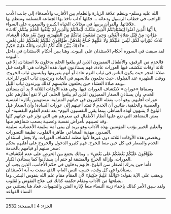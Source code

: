 ------------------------------------------------------------------------

الله عليه وسلم- وينظم علاقة الزيارة والطعام بين الأقارب والأصدقاء إلى
جانب الأدب الواجب في خطاب الرسول ودعائه ... فكلها آداب تأخذ بها الجماعة
المسلمة وتنتظم بها علاقاتها. والقرآن يربيها في مجالات الحياة الكبيرة
والصغيرة على السواء.  
«يا أَيُّهَا الَّذِينَ آمَنُوا لِيَسْتَأْذِنْكُمُ الَّذِينَ مَلَكَتْ أَيْمانُكُمْ وَالَّذِينَ لَمْ يَبْلُغُوا الْحُلُمَ
مِنْكُمْ، ثَلاثَ مَرَّاتٍ: مِنْ قَبْلِ صَلاةِ الْفَجْرِ، وَحِينَ تَضَعُونَ ثِيابَكُمْ مِنَ الظَّهِيرَةِ، وَمِنْ
بَعْدِ صَلاةِ الْعِشاءِ. ثَلاثُ عَوْراتٍ لَكُمْ. لَيْسَ عَلَيْكُمْ وَلا عَلَيْهِمْ جُناحٌ بَعْدَهُنَّ. طَوَّافُونَ
عَلَيْكُمْ بَعْضُكُمْ عَلى بَعْضٍ. كَذلِكَ يُبَيِّنُ اللَّهُ لَكُمُ الْآياتِ وَاللَّهُ عَلِيمٌ حَكِيمٌ» ..  
لقد سبقت في السورة أحكام الاستئذان على البيوت. وهنا يبين أحكام الاستئذان
في داخل البيوت.  
فالخدم من الرقيق، والأطفال المميزون الذين لم يبلغوا الحلم يدخلون بلا
استئذان. إلا في ثلاثة أوقات تنكشف فيها العورات عادة، فهم يستأذنون فيها.
هذه الأوقات هي: الوقت قبل صلاة الفجر حيث يكون الناس في ثياب النوم عادة
أو أنهم يغيرونها ويلبسون ثياب الخروج. ووقت الظهيرة عند القيلولة، حيث
يخلعون ملابسهم في العادة ويرتدون ثياب النوم للراحة. وبعد صلاة العشاء حين
يخلعون ملابسهم كذلك ويرتدون ثياب الليل..  
وسماها «عورات» لانكشاف العورات فيها. وفي هذه الأوقات الثلاثة لا بد أن
يستأذن الخدم، وأن يستأذن الصغار المميزون الذين لم يبلغوا الحلم، كي لا
تقع أنظارهم على عورات أهليهم. وهو أدب يغفله الكثيرون في حياتهم المنزلية،
مستهينين بآثاره النفسية والعصبية والخلقية، ظانين أن الخدم لا تمتد أعينهم
إلى عورات السادة! وأن الصغار قبل البلوغ لا ينتبهون لهذه المناظر. بينما
يقرر النفسيون اليوم- بعد تقدم العلوم النفسية- أن بعض المشاهد التي تقع
عليها أنظار الأطفال في صغرهم هي التي تؤثر في حياتهم كلها وقد تصيبهم
بأمراض نفسية وعصبية يصعب شفاؤهم منها.  
والعليم الخبير يؤدب المؤمنين بهذه الآداب وهو يريد أن يبني أمة سليمة
الأعصاب، سليمة الصدور، مهذبة المشاعر، طاهرة القلوب، نظيفة التصورات.  
ويخصص هذه الأوقات الثلاثة دون غيرها لأنها مظنة انكشاف العورات. ولا يجعل
استئذان الخدم والصغار في كل حين منعا للحرج. فهم كثيرو الدخول والخروج على
أهليهم بحكم صغر سنهم أو قيامهم بالخدمة:  
«طَوَّافُونَ عَلَيْكُمْ بَعْضُكُمْ عَلى بَعْضٍ» .. وبذلك يجمع بين الحرص على عدم انكشاف
العورات، وإزالة الحرج والمشقة لو حتم أن يستأذنوا كما يستأذن الكبار.  
فأما حين يدرك الصغار سن البلوغ، فإنهم يدخلون في حكم الأجانب، الذين يجب
أن يستأذنوا في كل وقت، حسب النص العام، الذي مضت به آية الاستئذان.  
ويعقب على الآية بقوله: «وَاللَّهُ عَلِيمٌ حَكِيمٌ» لأن المقام مقام علم الله بنفوس
البشر، وما يصلحها من الآداب ومقام حكمته كذلك في علاج النفوس والقلوب.  
ولقد سبق الأمر كذلك بإخفاء زينة النساء منعا لإثارة الفتن والشهوات. فعاد
هنا يستثني من النساء القواعد

------------------------------------------------------------------------

الجزء: 4 ¦ الصفحة: 2532
